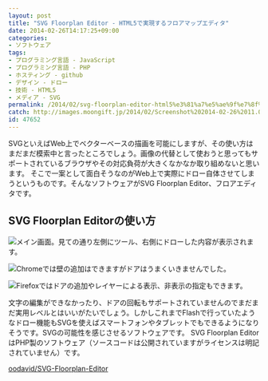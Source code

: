 ```yaml
---
layout: post
title: "SVG Floorplan Editor - HTML5で実現するフロアマップエディタ"
date: 2014-02-26T14:17:25+09:00
categories:
- ソフトウェア
tags: 
- プログラミング言語 - JavaScript
- プログラミング言語 - PHP
- ホスティング - github
- デザイン - ドロー
- 技術 - HTML5
- メディア - SVG
permalink: /2014/02/svg-floorplan-editor-html5%e3%81%a7%e5%ae%9f%e7%8f%be%e3%81%99%e3%82%8b%e3%83%95%e3%83%ad%e3%82%a2%e3%83%9e%e3%83%83%e3%83%97%e3%82%a8%e3%83%87%e3%82%a3%e3%82%bf/
catch: http://images.moongift.jp/2014/02/Screenshot%202014-02-26%2011.03.37_thumb.0e6fc3dfdf3d88d15058b05bbe4e078c.png
id: 47652
---
```

SVGといえばWeb上でベクターベースの描画を可能にしますが、その使い方はまだまだ模索中と言ったところでしょう。画像の代替として使おうと思ってもサポートされているブラウザやその対応負荷が大きくなかなか取り組めないと思います。
そこで一案として面白そうなのがWeb上で実際にドロー自体させてしまうというものです。そんなソフトウェアがSVG Floorplan Editor、フロアエディタです。

## SVG Floorplan Editorの使い方

![メイン画面。見ての通り左側にツール、右側にドローした内容が表示されます。](http://images.moongift.jp/2014/02/Screenshot%202014-02-26%2011.01.52_thumb.ce943d962d7912feb74986c50e0561d7.png "http://images.moongift.jp/2014/02/Screenshot%202014-02-26%2011.01.52.ce943d962d7912feb74986c50e0561d7.png")

![Chromeでは壁の追加はできますがドアはうまくいきませんでした。](http://images.moongift.jp/2014/02/Screenshot%202014-02-26%2011.03.37_thumb.0e6fc3dfdf3d88d15058b05bbe4e078c.png "http://images.moongift.jp/2014/02/Screenshot%202014-02-26%2011.03.37.0e6fc3dfdf3d88d15058b05bbe4e078c.png")

![Firefoxではドアの追加やレイヤーによる表示、非表示の指定もできます。](http://images.moongift.jp/2014/02/Screenshot%202014-02-26%2014.14.40_thumb.96dedaf905d49ed18ce2dd73e404a4a8.png "http://images.moongift.jp/2014/02/Screenshot%202014-02-26%2014.14.40.96dedaf905d49ed18ce2dd73e404a4a8.png")

文字の編集ができなかったり、ドアの回転もサポートされていませんのでまだまだ実用レベルとはいいがたいでしょう。しかしこれまでFlashで行っていたようなドロー機能もSVGを使えばスマートフォンやタブレットでもできるようになりそうです。SVGの可能性を感じさせるソフトウェアです。
SVG Floorplan EditorはPHP製のソフトウェア（ソースコードは公開されていますがライセンスは明記されていません）です。

[oodavid/SVG-Floorplan-Editor](https://github.com/oodavid/SVG-Floorplan-Editor)